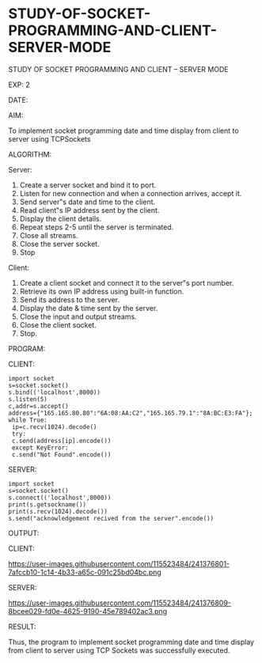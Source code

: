 # STUDY-OF-SOCKET-PROGRAMMING-AND-CLIENT-SERVER-MODE


STUDY OF SOCKET PROGRAMMING AND CLIENT – SERVER MODE


EXP: 2


DATE:


AIM:

To implement socket programming date and time display from client to
server using TCPSockets



ALGORITHM:

Server:

1. Create a server socket and bind it to port.
2. Listen for new connection and when a connection arrives, accept it.
3. Send server‟s date and time to the client.
4. Read client‟s IP address sent by the client.
5. Display the client details.
6. Repeat steps 2-5 until the server is terminated.
7. Close all streams.
8. Close the server socket.
9. Stop


Client:

1. Create a client socket and connect it to the server‟s port number.
2. Retrieve its own IP address using built-in function.
3. Send its address to the server.
4. Display the date & time sent by the server.
5. Close the input and output streams.
6. Close the client socket.
7. Stop.


PROGRAM:



CLIENT:

```
import socket
s=socket.socket()
s.bind(('localhost',8000))
s.listen(5)
c,addr=s.accept()
address={"165.165.80.80":"6A:08:AA:C2","165.165.79.1":"8A:BC:E3:FA"};
while True:
 ip=c.recv(1024).decode()
 try:
 c.send(address[ip].encode())
 except KeyError:
 c.send("Not Found".encode())
```



SERVER:

```
import socket
s=socket.socket()
s.connect(('localhost',8000))
print(s.getsockname())
print(s.recv(1024).decode())
s.send("acknowledgement recived from the server".encode())
```


OUTPUT:  



CLIENT:

https://user-images.githubusercontent.com/115523484/241376801-7afccb10-1c14-4b33-a65c-091c25bd04bc.png





SERVER:


https://user-images.githubusercontent.com/115523484/241376809-8bcee029-fd0e-4625-9190-45e789402ac3.png





RESULT:


Thus, the program to implement socket programming date and time display from client to
server using TCP Sockets was successfully executed.
